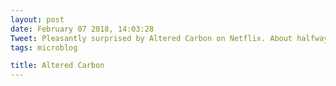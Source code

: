 ```yaml
---
layout: post
date: February 07 2018, 14:03:28
Tweet: Pleasantly surprised by Altered Carbon on Netflix. About halfway through the season, I'm hooked.
tags: microblog

title: Altered Carbon
---
```




